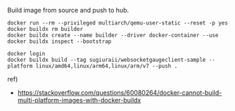 Build image from source and push to hub.
```
docker run --rm --privileged multiarch/qemu-user-static --reset -p yes
docker buildx rm builder
docker buildx create --name builder --driver docker-container --use
docker buildx inspect --bootstrap

docker login
docker buildx build --tag sugiuraii/websocketgaugeclient-sample --platform linux/amd64,linux/arm64,linux/arm/v7 --push .
```
ref)
* https://stackoverflow.com/questions/60080264/docker-cannot-build-multi-platform-images-with-docker-buildx

